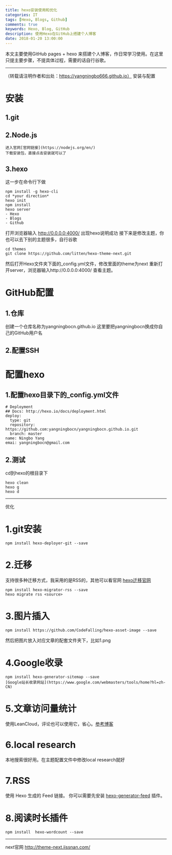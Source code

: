 ```yaml
---
title: hexo安装使用和优化
categories: IT
tags: [Hexo, Blogs, Github]
comments: true
keywords: Hexo, Blog, GitHub
description: 使用Hexo在GitHub上搭建个人博客
date: 2018-01-20 13:00:00
---
```


本文主要使用GitHub pages + hexo 来搭建个人博客，作日常学习使用。在这里只提主要步骤，不提具体过程，需要的话自行谷歌。

---
（转载请注明作者和出处：https://yangningbo666.github.io）
安装与配置

# 安装
## 1.git
## 2.Node.js
    进入官网[官网链接](https://nodejs.org/en/)
    下载安装包，直接点击安装就可以了 
## 3.hexo
这一步在命令行下做

    npm install -g hexo-cli
    cd *your direction*
    hexo init
    npm install
    hexo server
    - Hexo
    - Blogs
    - Github
打开浏览器输入 http://0.0.0.0:4000/ 出现hexo说明成功
接下来是修改主题，你也可以去下别的主题很多，自行谷歌

    cd themes
    git clone https://github.com/litten/hexo-theme-next.git
然后打开Hexo文件夹下面的_config.yml文件，修改里面的theme为next
重新打开server，浏览器输入http://0.0.0.0:4000/
查看主题。
# GitHub配置
## 1.仓库
创建一个仓库名称为yangningbocn.github.io
这里要把yangningbocn换成你自己的GitHub用户名
## 2.配置SSH

# 配置hexo
## 1.配置hexo目录下的_config.yml文件
    # Deployment
    ## Docs: http://hexo.io/docs/deployment.html
    deploy:
      type: git
      repository: https://github.com:yangningbocn/yangningbocn.github.io.git
      branch: master
    name: Ningbo Yang
    emai: yangningbocn@gmail.com
## 2.测试
cd到hexo的根目录下

    hexo clean
    hexo g
    hexo d

---

优化
# 1.git安装
    npm install hexo-deployer-git --save

# 2.迁移
支持很多种迁移方式，我采用的是RSS的，其他可以看官网
[hexo迁移官网](https://hexo.io/zh-cn/docs/migration.html)
    
    npm install hexo-migrator-rss --save
    hexo migrate rss <source>

# 3.图片插入
    npm install https://github.com/CodeFalling/hexo-asset-image --save
然后把图片放入对应文章的配套文件夹下，比如1.png

# 4.Google收录
    npm install hexo-generator-sitemap --save
    [Google站长收录网站](https://www.google.com/webmasters/tools/home?hl=zh-CN)

# 5.文章访问量统计
使用LeanCloud，评论也可以使用它，省心。[参考博客](https://notes.wanghao.work/2015-10-21-%E4%B8%BANexT%E4%B8%BB%E9%A2%98%E6%B7%BB%E5%8A%A0%E6%96%87%E7%AB%A0%E9%98%85%E8%AF%BB%E9%87%8F%E7%BB%9F%E8%AE%A1%E5%8A%9F%E8%83%BD.html#%E9%85%8D%E7%BD%AELeanCloud)

# 6.local research
本地搜索很好用。在主题配置文件中修改local research就好

# 7.RSS
使用 Hexo 生成的 Feed 链接。 你可以需要先安装 [hexo-generator-feed](https://github.com/hexojs/hexo-generator-feed) 插件。

# 8.阅读时长插件
	npm install  hexo-wordcount --save

---
next官网 http://theme-next.iissnan.com/





